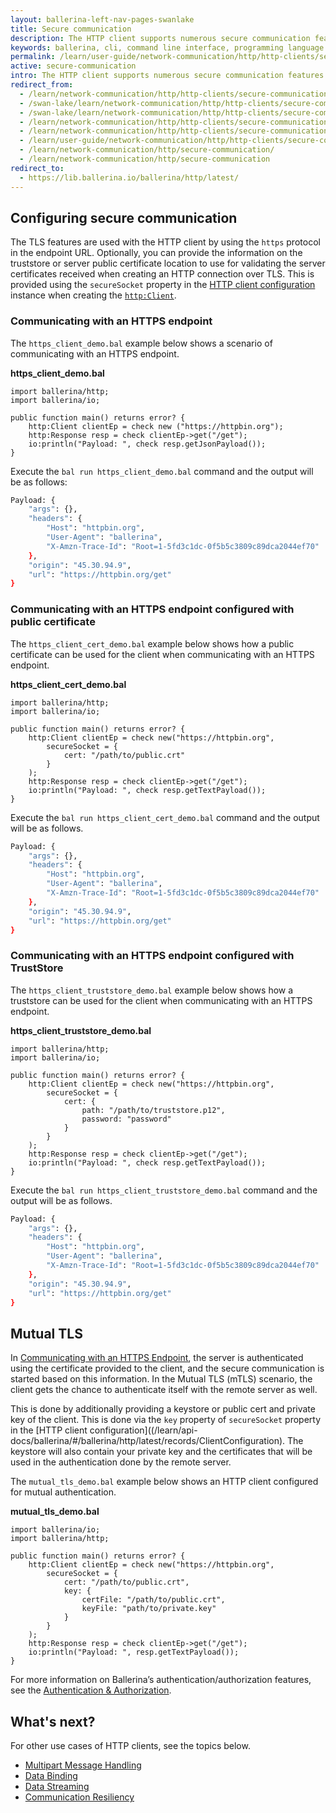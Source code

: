 ```yaml
---
layout: ballerina-left-nav-pages-swanlake
title: Secure communication
description: The HTTP client supports numerous secure communication features such as Transport Level Security (TLS) and mutual authentication. 
keywords: ballerina, cli, command line interface, programming language
permalink: /learn/user-guide/network-communication/http/http-clients/secure-communication/
active: secure-communication
intro: The HTTP client supports numerous secure communication features such as Transport Level Security (TLS) and mutual authentication.   
redirect_from:
  - /learn/network-communication/http/http-clients/secure-communication
  - /swan-lake/learn/network-communication/http/http-clients/secure-communication/
  - /swan-lake/learn/network-communication/http/http-clients/secure-communication
  - /learn/network-communication/http/http-clients/secure-communication/
  - /learn/network-communication/http/http-clients/secure-communication
  - /learn/user-guide/network-communication/http/http-clients/secure-communication
  - /learn/network-communication/http/secure-communication/
  - /learn/network-communication/http/secure-communication
redirect_to:
  - https://lib.ballerina.io/ballerina/http/latest/
---
```


## Configuring secure communication

The TLS features are used with the HTTP client by using the `https` protocol in the endpoint URL. Optionally, you can provide the information on the truststore or server public certificate location to use for validating the server certificates received when creating an HTTP connection over TLS. This is provided using the `secureSocket` property in the [HTTP client configuration](https://docs.central.ballerina.io/ballerina/http/latest/records/ClientConfiguration) instance when creating the [`http:Client`](https://docs.central.ballerina.io/ballerina/http/latest/clients/Client).

### Communicating with an HTTPS endpoint

The `https_client_demo.bal` example below shows a scenario of communicating with an HTTPS endpoint.

**https_client_demo.bal**
```ballerina
import ballerina/http;
import ballerina/io;
 
public function main() returns error? {
    http:Client clientEp = check new ("https://httpbin.org");
    http:Response resp = check clientEp->get("/get");
    io:println("Payload: ", check resp.getJsonPayload());
}
```

Execute the `bal run https_client_demo.bal` command and the output will be as follows:

```bash
Payload: {
    "args": {},
    "headers": {
        "Host": "httpbin.org",
        "User-Agent": "ballerina",
        "X-Amzn-Trace-Id": "Root=1-5fd3c1dc-0f5b5c3809c89dca2044ef70"
    },
    "origin": "45.30.94.9",
    "url": "https://httpbin.org/get"
}
```

### Communicating with an HTTPS endpoint configured with public certificate

The `https_client_cert_demo.bal` example below shows how a public certificate can be used for the client when communicating with an HTTPS endpoint.

**https_client_cert_demo.bal**
```ballerina
import ballerina/http;
import ballerina/io;
 
public function main() returns error? {
    http:Client clientEp = check new("https://httpbin.org",
        secureSocket = {
            cert: "/path/to/public.crt"
        }
    );
    http:Response resp = check clientEp->get("/get");
    io:println("Payload: ", check resp.getTextPayload());
}
```

Execute the `bal run https_client_cert_demo.bal` command and the output will be as follows.

```bash
Payload: {
    "args": {},
    "headers": {
        "Host": "httpbin.org",
        "User-Agent": "ballerina",
        "X-Amzn-Trace-Id": "Root=1-5fd3c1dc-0f5b5c3809c89dca2044ef70"
    },
    "origin": "45.30.94.9",
    "url": "https://httpbin.org/get"
}
```

### Communicating with an HTTPS endpoint configured with TrustStore

The `https_client_truststore_demo.bal` example below shows how a truststore can be used for the client when communicating with an HTTPS endpoint.

**https_client_truststore_demo.bal**
```ballerina
import ballerina/http;
import ballerina/io;
 
public function main() returns error? {
    http:Client clientEp = check new("https://httpbin.org",
        secureSocket = {
            cert: {
                path: "/path/to/truststore.p12",
                password: "password"
            }
        }
    );
    http:Response resp = check clientEp->get("/get");
    io:println("Payload: ", check resp.getTextPayload());
}
```

Execute the `bal run https_client_truststore_demo.bal` command and the output will be as follows.

```bash
Payload: {
    "args": {},
    "headers": {
        "Host": "httpbin.org",
        "User-Agent": "ballerina",
        "X-Amzn-Trace-Id": "Root=1-5fd3c1dc-0f5b5c3809c89dca2044ef70"
    },
    "origin": "45.30.94.9",
    "url": "https://httpbin.org/get"
}
```

## Mutual TLS

In [Communicating with an HTTPS Endpoint](#communicating-with-an-https-endpoint), the server is authenticated using the certificate provided to the client, and the secure communication is started based on this information. In the Mutual TLS (mTLS) scenario, the client gets the chance to authenticate itself with the remote server as well. 

This is done by additionally providing a keystore or public cert and private key of the client. This is done via the `key` property of `secureSocket` property in the [HTTP client configuration]((/learn/api-docs/ballerina/#/ballerina/http/latest/records/ClientConfiguration). The keystore will also contain your private key and the certificates that will be used in the authentication done by the remote server. 

The `mutual_tls_demo.bal` example below shows an HTTP client configured for mutual authentication. 

**mutual_tls_demo.bal**
```ballerina
import ballerina/io;
import ballerina/http;
 
public function main() returns error? {
    http:Client clientEp = check new("https://httpbin.org",
        secureSocket = {
            cert: "/path/to/public.crt",
            key: {
                certFile: "/path/to/public.crt",
                keyFile: "path/to/private.key"
            }
        }
    );
    http:Response resp = check clientEp->get("/get");
    io:println("Payload: ", resp.getTextPayload());
}
```

For more information on Ballerina’s authentication/authorization features, see the [Authentication & Authorization](/learn/user-guide/security/authentication-and-authorization/).

## What's next?

For other use cases of HTTP clients, see the topics below.
- [Multipart Message Handling](/learn/network-communication/http/multipart-message-handling)
- [Data Binding](/learn/network-communication/http/data-binding)
- [Data Streaming](/learn/network-communication/http/data-streaming)
- [Communication Resiliency](/learn/network-communication/http/communication-resiliency)
